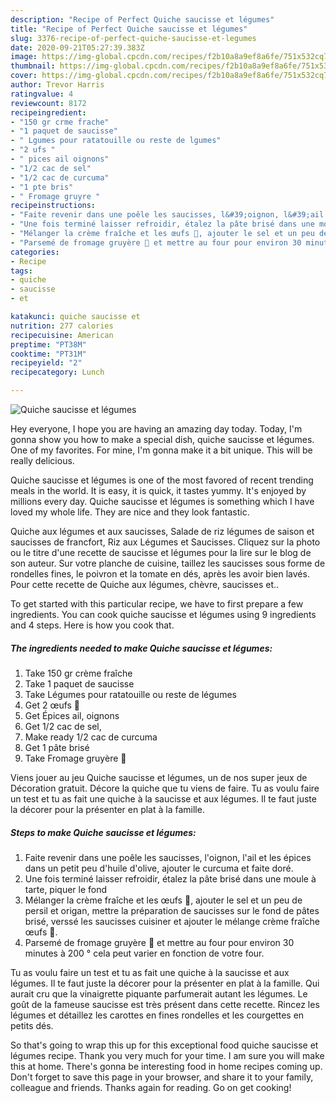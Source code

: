 ```yaml
---
description: "Recipe of Perfect Quiche saucisse et légumes"
title: "Recipe of Perfect Quiche saucisse et légumes"
slug: 3376-recipe-of-perfect-quiche-saucisse-et-legumes
date: 2020-09-21T05:27:39.383Z
image: https://img-global.cpcdn.com/recipes/f2b10a8a9ef8a6fe/751x532cq70/quiche-saucisse-et-legumes-photo-principale-de-la-recette.jpg
thumbnail: https://img-global.cpcdn.com/recipes/f2b10a8a9ef8a6fe/751x532cq70/quiche-saucisse-et-legumes-photo-principale-de-la-recette.jpg
cover: https://img-global.cpcdn.com/recipes/f2b10a8a9ef8a6fe/751x532cq70/quiche-saucisse-et-legumes-photo-principale-de-la-recette.jpg
author: Trevor Harris
ratingvalue: 4
reviewcount: 8172
recipeingredient:
- "150 gr crme frache"
- "1 paquet de saucisse"
- " Lgumes pour ratatouille ou reste de lgumes"
- "2 ufs "
- " pices ail oignons"
- "1/2 cac de sel"
- "1/2 cac de curcuma"
- "1 pte bris"
- " Fromage gruyre "
recipeinstructions:
- "Faite revenir dans une poêle les saucisses, l&#39;oignon, l&#39;ail et les épices dans un petit peu d&#39;huile d&#39;olive, ajouter le curcuma et faite doré."
- "Une fois terminé laisser refroidir, étalez la pâte brisé dans une moule à tarte, piquer le fond"
- "Mélanger la crème fraîche et les œufs 🥚, ajouter le sel et un peu de persil et origan, mettre la préparation de saucisses sur le fond de pâtes brisé, verssé les saucisses cuisiner et ajouter le mélange crème fraîche œufs 🥚."
- "Parsemé de fromage gruyère 🧀 et mettre au four pour environ 30 minutes à 200 ° cela peut varier en fonction de votre four."
categories:
- Recipe
tags:
- quiche
- saucisse
- et

katakunci: quiche saucisse et 
nutrition: 277 calories
recipecuisine: American
preptime: "PT38M"
cooktime: "PT31M"
recipeyield: "2"
recipecategory: Lunch

---
```



![Quiche saucisse et légumes](https://img-global.cpcdn.com/recipes/f2b10a8a9ef8a6fe/751x532cq70/quiche-saucisse-et-legumes-photo-principale-de-la-recette.jpg)

Hey everyone, I hope you are having an amazing day today. Today, I'm gonna show you how to make a special dish, quiche saucisse et légumes. One of my favorites. For mine, I'm gonna make it a bit unique. This will be really delicious.

Quiche saucisse et légumes is one of the most favored of recent trending meals in the world. It is easy, it is quick, it tastes yummy. It's enjoyed by millions every day. Quiche saucisse et légumes is something which I have loved my whole life. They are nice and they look fantastic.

Quiche aux légumes et aux saucisses, Salade de riz légumes de saison et saucisses de francfort, Riz aux Légumes et Saucisses. Cliquez sur la photo ou le titre d&#39;une recette de saucisse et légumes pour la lire sur le blog de son auteur. Sur votre planche de cuisine, taillez les saucisses sous forme de rondelles fines, le poivron et la tomate en dés, après les avoir bien lavés. Pour cette recette de Quiche aux légumes, chèvre, saucisses et..


To get started with this particular recipe, we have to first prepare a few ingredients. You can cook quiche saucisse et légumes using 9 ingredients and 4 steps. Here is how you cook that.

<!--inarticleads1-->

##### The ingredients needed to make Quiche saucisse et légumes:

1. Take 150 gr crème fraîche
1. Take 1 paquet de saucisse
1. Take  Légumes pour ratatouille ou reste de légumes
1. Get 2 œufs 🥚
1. Get  Épices ail, oignons
1. Get 1/2 cac de sel,
1. Make ready 1/2 cac de curcuma
1. Get 1 pâte brisé
1. Take  Fromage gruyère 🧀


Viens jouer au jeu Quiche saucisse et légumes, un de nos super jeux de Décoration gratuit. Décore la quiche que tu viens de faire. Tu as voulu faire un test et tu as fait une quiche à la saucisse et aux légumes. Il te faut juste la décorer pour la présenter en plat à la famille. 

<!--inarticleads2-->

##### Steps to make Quiche saucisse et légumes:

1. Faite revenir dans une poêle les saucisses, l&#39;oignon, l&#39;ail et les épices dans un petit peu d&#39;huile d&#39;olive, ajouter le curcuma et faite doré.
1. Une fois terminé laisser refroidir, étalez la pâte brisé dans une moule à tarte, piquer le fond
1. Mélanger la crème fraîche et les œufs 🥚, ajouter le sel et un peu de persil et origan, mettre la préparation de saucisses sur le fond de pâtes brisé, verssé les saucisses cuisiner et ajouter le mélange crème fraîche œufs 🥚.
1. Parsemé de fromage gruyère 🧀 et mettre au four pour environ 30 minutes à 200 ° cela peut varier en fonction de votre four.


Tu as voulu faire un test et tu as fait une quiche à la saucisse et aux légumes. Il te faut juste la décorer pour la présenter en plat à la famille. Qui aurait cru que la vinaigrette piquante parfumerait autant les légumes. Le goût de la fameuse saucisse est très présent dans cette recette. Rincez les légumes et détaillez les carottes en fines rondelles et les courgettes en petits dés. 

So that's going to wrap this up for this exceptional food quiche saucisse et légumes recipe. Thank you very much for your time. I am sure you will make this at home. There's gonna be interesting food in home recipes coming up. Don't forget to save this page in your browser, and share it to your family, colleague and friends. Thanks again for reading. Go on get cooking!
